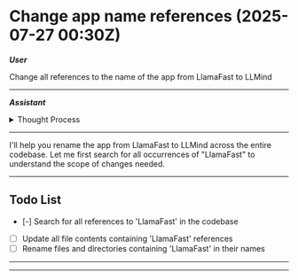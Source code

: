 <!-- Generated by SpecStory -->

# Change app name references (2025-07-27 00:30Z)

_**User**_

Change all references to the name of the app from LlamaFast to LLMind

---

_**Assistant**_

<think><details><summary>Thought Process</summary>I need to change all references to the app name from "LlamaFast" to "LLMind" throughout the codebase. This is a global find-and-replace operation across multiple files. Let me think about where this name might appear:

1. File names and directory names
2. Code comments
3. Configuration files
4. README files
5. Documentation
6. HTML templates
7. JavaScript files
8. Python files
9. Shell scripts
10. The workspace file

This is a multi-step task, so I should create a todo list to track my progress. Let me first search for all occurrences of "LlamaFast" to get a complete picture of what needs to be changed.

I should use parallel searches to find all references efficiently:
- Search for "LlamaFast" in all files
- Look for any case variations like "llamafast", "LLAMAFAST"
- Check for file/directory names that contain "LlamaFast"</details></think>

---

I'll help you rename the app from LlamaFast to LLMind across the entire codebase. Let me first search for all occurrences of "LlamaFast" to understand the scope of changes needed.

---

## Todo List

- [-] Search for all references to 'LlamaFast' in the codebase
- [ ] Update all file contents containing 'LlamaFast' references
- [ ] Rename files and directories containing 'LlamaFast' in their names

---



---

